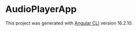 # AudioPlayerApp

This project was generated with [Angular CLI](https://github.com/angular/angular-cli) version 16.2.10.
